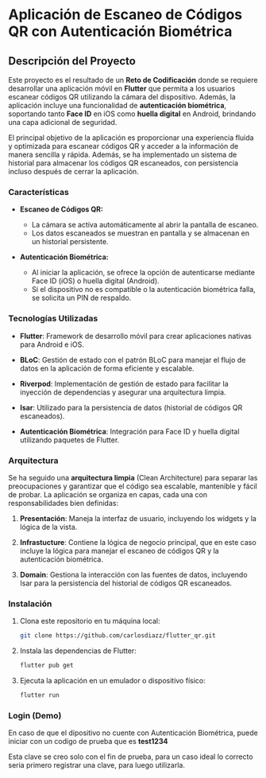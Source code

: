 # Aplicación de Escaneo de Códigos QR con Autenticación Biométrica

## Descripción del Proyecto

Este proyecto es el resultado de un **Reto de Codificación** donde se requiere desarrollar una aplicación móvil en **Flutter** que permita a los usuarios escanear códigos QR utilizando la cámara del dispositivo. Además, la aplicación incluye una funcionalidad de **autenticación biométrica**, soportando tanto **Face ID** en iOS como **huella digital** en Android, brindando una capa adicional de seguridad.

El principal objetivo de la aplicación es proporcionar una experiencia fluida y optimizada para escanear códigos QR y acceder a la información de manera sencilla y rápida. Además, se ha implementado un sistema de historial para almacenar los códigos QR escaneados, con persistencia incluso después de cerrar la aplicación.

### Características

- **Escaneo de Códigos QR:**
  - La cámara se activa automáticamente al abrir la pantalla de escaneo.
  - Los datos escaneados se muestran en pantalla y se almacenan en un historial persistente.

- **Autenticación Biométrica:**
  - Al iniciar la aplicación, se ofrece la opción de autenticarse mediante Face ID (iOS) o huella digital (Android).
  - Si el dispositivo no es compatible o la autenticación biométrica falla, se solicita un PIN de respaldo.

### Tecnologías Utilizadas

- **Flutter**: Framework de desarrollo móvil para crear aplicaciones nativas para Android e iOS.

- **BLoC**: Gestión de estado con el patrón BLoC para manejar el flujo de datos en la aplicación de forma eficiente y escalable.

- **Riverpod**: Implementación de gestión de estado para facilitar la inyección de dependencias y asegurar una arquitectura limpia.

- **Isar**: Utilizado para la persistencia de datos (historial de códigos QR escaneados).

- **Autenticación Biométrica**: Integración para Face ID y huella digital utilizando paquetes de Flutter.

### Arquitectura

Se ha seguido una **arquitectura limpia** (Clean Architecture) para separar las preocupaciones y garantizar que el código sea escalable, mantenible y fácil de probar. La aplicación se organiza en capas, cada una con responsabilidades bien definidas:

1. **Presentación**: Maneja la interfaz de usuario, incluyendo los widgets y la lógica de la vista.

2. **Infrastucture**: Contiene la lógica de negocio principal, que en este caso incluye la lógica para manejar el escaneo de códigos QR y la autenticación biométrica.

3. **Domain**: Gestiona la interacción con las fuentes de datos, incluyendo Isar para la persistencia del historial de códigos QR escaneados.

### Instalación

1. Clona este repositorio en tu máquina local:
   ```bash
   git clone https://github.com/carlosdiazz/flutter_qr.git

2. Instala las dependencias de Flutter:
   ```bash
   flutter pub get


3. Ejecuta la aplicación en un emulador o dispositivo físico:
   ```bash
   flutter run

### Login (Demo)

En caso de que el dipositivo no cuente con Autenticación Biométrica, puede iniciar con un codigo de prueba que es **test1234**

Esta clave se creo solo con el fin de prueba, para un caso ideal lo correcto seria primero registrar una clave, para luego utilizarla.